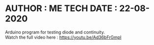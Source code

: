 AUTHOR : ME TECH
DATE : 22-08-2020
======================================================
Arduino program for testing diode and continuity.\
Watch the full video here : https://youtu.be/Ad36bFrGmpI
